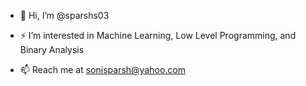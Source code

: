 - 👋 Hi, I’m @sparshs03

- ⚡ I’m interested in Machine Learning, Low Level Programming, and Binary Analysis

- 📫 Reach me at sonisparsh@yahoo.com

<!---
sparshs03/sparshs03 is a ✨ special ✨ repository because its `README.md` (this file) appears on your GitHub profile.
You can click the Preview link to take a look at your changes.
--->
